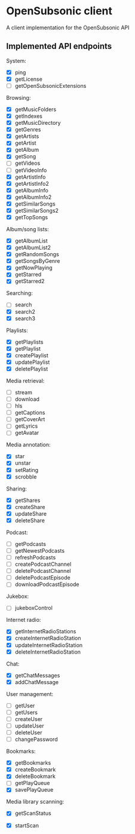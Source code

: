 # OpenSubsonic client

A client implementation for the OpenSubsonic API

## Implemented API endpoints

System:
- [x] ping
- [x] getLicense
- [ ] getOpenSubsonicExtensions

Browsing:
- [x] getMusicFolders
- [x] getIndexes
- [x] getMusicDirectory
- [x] getGenres
- [x] getArtists
- [x] getArtist
- [x] getAlbum
- [x] getSong
- [ ] getVideos
- [ ] getVideoInfo
- [x] getArtistInfo
- [x] getArtistInfo2
- [x] getAlbumInfo
- [x] getAlbumInfo2
- [x] getSimilarSongs
- [x] getSimilarSongs2
- [x] getTopSongs

Album/song lists:
- [x] getAlbumList
- [x] getAlbumList2
- [x] getRandomSongs
- [x] getSongsByGenre
- [x] getNowPlaying
- [x] getStarred
- [x] getStarred2

Searching:
- [ ] search
- [x] search2
- [x] search3

Playlists:
- [x] getPlaylists
- [x] getPlaylist
- [x] createPlaylist
- [x] updatePlaylist
- [x] deletePlaylist

Media retrieval:
- [ ] stream
- [ ] download
- [ ] hls
- [ ] getCaptions
- [ ] getCoverArt
- [ ] getLyrics
- [ ] getAvatar

Media annotation:
- [x] star
- [x] unstar
- [x] setRating
- [x] scrobble

Sharing:
- [x] getShares
- [x] createShare
- [x] updateShare
- [x] deleteShare

Podcast:
- [ ] getPodcasts
- [ ] getNewestPodcasts
- [ ] refreshPodcasts
- [ ] createPodcastChannel
- [ ] deletePodcastChannel
- [ ] deletePodcastEpisode
- [ ] downloadPodcastEpisode

Jukebox:
- [ ] jukeboxControl

Internet radio:
- [x] getInternetRadioStations
- [x] createInternetRadioStation
- [x] updateInternetRadioStation
- [x] deleteInternetRadioStation

Chat:
- [x] getChatMessages
- [x] addChatMessage

User management:
- [ ] getUser
- [ ] getUsers
- [ ] createUser
- [ ] updateUser
- [ ] deleteUser
- [ ] changePassword

Bookmarks:
- [x] getBookmarks
- [x] createBookmark
- [x] deleteBookmark
- [ ] getPlayQueue
- [x] savePlayQueue

Media library scanning:
- [x] getScanStatus
- [x] startScan



